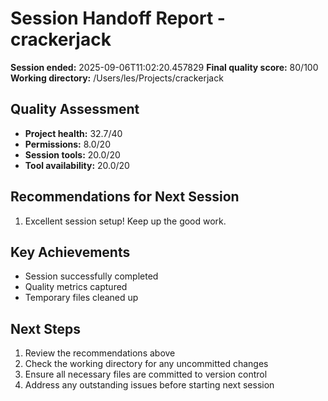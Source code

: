 # Session Handoff Report - crackerjack

**Session ended:** 2025-09-06T11:02:20.457829
**Final quality score:** 80/100
**Working directory:** /Users/les/Projects/crackerjack

## Quality Assessment

- **Project health:** 32.7/40
- **Permissions:** 8.0/20
- **Session tools:** 20.0/20
- **Tool availability:** 20.0/20

## Recommendations for Next Session

1. Excellent session setup! Keep up the good work.

## Key Achievements

- Session successfully completed
- Quality metrics captured
- Temporary files cleaned up

## Next Steps

1. Review the recommendations above
2. Check the working directory for any uncommitted changes
3. Ensure all necessary files are committed to version control
4. Address any outstanding issues before starting next session
